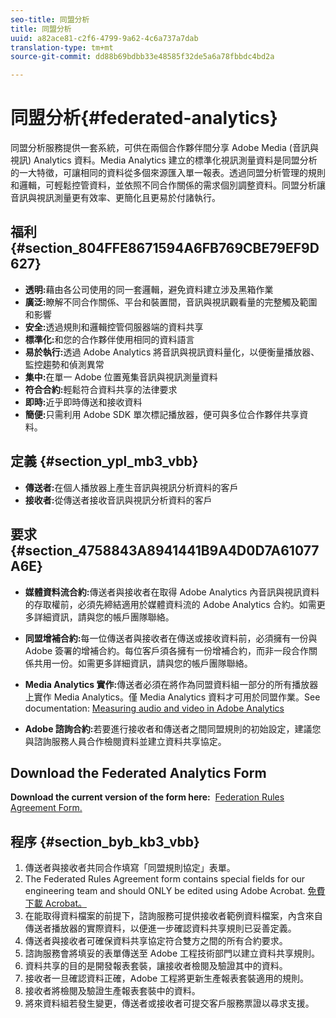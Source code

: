```yaml
---
seo-title: 同盟分析
title: 同盟分析
uuid: a82ace81-c2f6-4799-9a62-4c6a737a7dab
translation-type: tm+mt
source-git-commit: dd88b69bdbb33e48585f32de5a6a78fbbdc4bd2a

---
```



# 同盟分析{#federated-analytics}

同盟分析服務提供一套系統，可供在兩個合作夥伴間分享 Adobe Media (音訊與視訊) Analytics 資料。Media Analytics 建立的標準化視訊測量資料是同盟分析的一大特徵，可讓相同的資料從多個來源匯入單一報表。透過同盟分析管理的規則和邏輯，可輕鬆控管資料，並依照不同合作關係的需求個別調整資料。同盟分析讓音訊與視訊測量更有效率、更簡化且更易於付諸執行。

## 福利 {#section_804FFE8671594A6FB769CBE79EF9D627}

* **透明:**&#x200B;藉由各公司使用的同一套邏輯，避免資料建立涉及黑箱作業
* **廣泛:**&#x200B;瞭解不同合作關係、平台和裝置間，音訊與視訊觀看量的完整觸及範圍和影響
* **安全:**&#x200B;透過規則和邏輯控管伺服器端的資料共享
* **標準化:**&#x200B;和您的合作夥伴使用相同的資料語言
* **易於執行:**&#x200B;透過 Adobe Analytics 將音訊與視訊資料量化，以便衡量播放器、監控趨勢和偵測異常
* **集中:**&#x200B;在單一 Adobe 位置蒐集音訊與視訊測量資料
* **符合合約:**&#x200B;輕鬆符合資料共享的法律要求
* **即時:**&#x200B;近乎即時傳送和接收資料
* **簡便:**&#x200B;只需利用 Adobe SDK 單次標記播放器，便可與多位合作夥伴共享資料。

## 定義 {#section_ypl_mb3_vbb}

* **傳送者:**&#x200B;在個人播放器上產生音訊與視訊分析資料的客戶
* **接收者:**&#x200B;從傳送者接收音訊與視訊分析資料的客戶

## 要求 {#section_4758843A8941441B9A4D0D7A61077A6E}

* **媒體資料流合約:**&#x200B;傳送者與接收者在取得 Adobe Analytics 內音訊與視訊資料的存取權前，必須先締結適用於媒體資料流的 Adobe Analytics 合約。如需更多詳細資訊，請與您的帳戶團隊聯絡。
* **同盟增補合約:**&#x200B;每一位傳送者與接收者在傳送或接收資料前，必須擁有一份與 Adobe 簽署的增補合約。每位客戶須各擁有一份增補合約，而非一段合作關係共用一份。如需更多詳細資訊，請與您的帳戶團隊聯絡。
* **Media Analytics 實作:**&#x200B;傳送者必須在將作為同盟資料組一部分的所有播放器上實作 Media Analytics。僅 Media Analytics 資料才可用於同盟作業。See documentation: [Measuring audio and video in Adobe Analytics](/help/media-overview.md)

* **Adobe 諮詢合約:**&#x200B;若要進行接收者和傳送者之間同盟規則的初始設定，建議您與諮詢服務人員合作檢閱資料並建立資料共享協定。

## Download the Federated Analytics Form

**Download the current version of the form here:**  [Federation Rules Agreement Form.](/assets/federated_analytics_form.pdf)

## 程序 {#section_byb_kb3_vbb}

1. 傳送者與接收者共同合作填寫「同盟規則協定」表單。
1. The Federated Rules Agreement form contains special fields for our engineering team and should ONLY be edited using Adobe Acrobat. [免費下載 Acrobat。](https://get.adobe.com/reader/)
1. 在能取得資料檔案的前提下，諮詢服務可提供接收者範例資料檔案，內含來自傳送者播放器的實際資料，以便進一步確認資料共享規則已妥善定義。
1. 傳送者與接收者可確保資料共享協定符合雙方之間的所有合約要求。
1. 諮詢服務會將填妥的表單傳送至 Adobe 工程技術部門以建立資料共享規則。
1. 資料共享的目的是開發報表套裝，讓接收者檢閱及驗證其中的資料。
1. 接收者一旦確認資料正確，Adobe 工程將更新生產報表套裝適用的規則。
1. 接收者將檢閱及驗證生產報表套裝中的資料。
1. 將來資料組若發生變更，傳送者或接收者可提交客戶服務票證以尋求支援。


